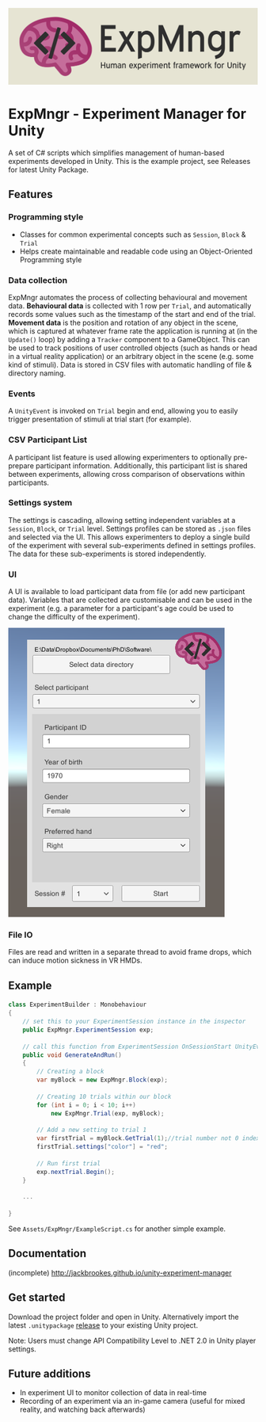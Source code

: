 ![Experiment manager for Unity](media/banner.png)

# ExpMngr - Experiment Manager for Unity
A set of C# scripts which simplifies management of human-based experiments developed in Unity. This is the example project, see Releases for latest Unity Package.

## Features

### Programming style

* Classes for common experimental concepts such as `Session`, `Block` & `Trial`
* Helps create maintainable and readable code using an Object-Oriented Programming style

### Data collection

ExpMngr automates the process of collecting behavioural and movement data. **Behavioural data** is collected with 1 row per `Trial`, and automatically records some values such as the timestamp of the start and end of the trial.
**Movement data** is the position and rotation of any object in the scene, which is captured at whatever frame rate the application is running at (in the `Update()` loop) by adding a `Tracker` component to a GameObject. This can be used to track positions of user controlled objects (such as hands or head in a virtual reality application) or an arbitrary object in the scene (e.g. some kind of stimuli). 
Data is stored in CSV files with automatic handling of file & directory naming.

### Events

A `UnityEvent` is invoked on `Trial` begin and end, allowing you to easily trigger presentation of stimuli at trial start (for example).

### CSV Participant List

A participant list feature is used allowing experimenters to optionally pre-prepare participant information. Additionally, this participant list is shared between experiments, allowing cross comparison of observations within participants.  

### Settings system

The settings is cascading, allowing setting independent variables at a `Session`, `Block`, or `Trial` level. Settings profiles can be stored as `.json` files and selected via the UI. This allows experimenters to deploy a single build of the experiment with several sub-experiments defined in settings profiles. The data for these sub-experiments is stored independently.   

### UI

A UI is available to load participant data from file (or add new participant data). Variables that are collected are customisable and can be used in the experiment (e.g. a parameter for a participant's age could be used to change the difficulty of the experiment).

![User interface](media/screenshot-1.PNG)

### File IO

Files are read and written in a separate thread to avoid frame drops, which can induce motion sickness in VR HMDs.

## Example

```csharp
class ExperimentBuilder : Monobehaviour
{
    // set this to your ExperimentSession instance in the inspector
    public ExpMngr.ExperimentSession exp;
    
    // call this function from ExperimentSession OnSessionStart UnityEvent in its inspector
    public void GenerateAndRun() 
    {
        // Creating a block
        var myBlock = new ExpMngr.Block(exp); 

        // Creating 10 trials within our block
        for (int i = 0; i < 10; i++)
            new ExpMngr.Trial(exp, myBlock);

        // Add a new setting to trial 1
        var firstTrial = myBlock.GetTrial(1);//trial number not 0 indexed
        firstTrial.settings["color"] = "red";

        // Run first trial
        exp.nextTrial.Begin();
    }

    ...

}
```

See `Assets/ExpMngr/ExampleScript.cs` for another simple example.

## Documentation

(incomplete)
http://jackbrookes.github.io/unity-experiment-manager

## Get started

Download the project folder and open in Unity. Alternatively import the latest ```.unitypackage``` [release](/releases) to your existing Unity project.

Note: Users must change API Compatibility Level to .NET 2.0 in Unity player settings. 

## Future additions

* In experiment UI to monitor collection of data in real-time
* Recording of an experiment via an in-game camera (useful for mixed reality, and watching back afterwards)
